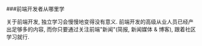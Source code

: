 ###前端开发者从哪里学

关于前端开发, 独立学习会慢慢地变得没有意义. 前端开发的高级从业人员已经产出足够多的内容, 而你只要通过关注前端"新闻"(简报, 新闻媒体 & 博客), 跟着社区学习就行.